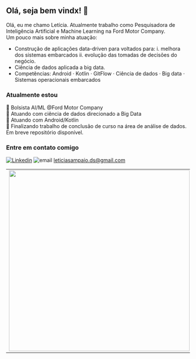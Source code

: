 ## Olá, seja bem vindx! 👋

Olá, eu me chamo Letícia. Atualmente trabalho como Pesquisadora de Inteligência Artificial e Machine Learning na Ford Motor Company. <br>
Um pouco mais sobre minha atuação:
- Construção de aplicações data-driven para voltados para: i. melhora dos sistemas embarcados ii. evolução das tomadas de decisões do negócio.
- Ciência de dados aplicada a big data.
- Competências: Android · Kotlin · GitFlow · Ciência de dados · Big data · Sistemas operacionais embarcados

### Atualmente estou
🚀 Bolsista AI/ML @Ford Motor Company <br>
🚀 Atuando com ciência de dados direcionado a Big Data <br>
🚀 Atuando com Android/Kotlin  <br>
🚀 Finalizando trabalho de conclusão de curso na área de análise de dados. Em breve repositório disponível.  <br>

### Entre em contato comigo

[![Linkedin](https://img.shields.io/badge/-LINKEDIN-blue)](https://www.linkedin.com/in/lesampaio/)
![email](https://img.shields.io/badge/-EMAIL-critical) leticiasampaio.ds@gmail.com


<center>
<table>
    <tr>
        <td><img width="495px" align="left" src="https://github-readme-stats.vercel.app/api?username=lesampaio&theme=buefy"/></td>
    </tr>   
</table>
</center>  




<!--
**lesampaio/lesampaio** is a ✨ _special_ ✨ repository because its `README.md` (this file) appears on your GitHub profile.

Here are some ideas to get you started:

- 🔭 I’m currently working on ...
- 🌱 I’m currently learning ...
- 👯 I’m looking to collaborate on ...
- 🤔 I’m looking for help with ...
- 💬 Ask me about ...
- 📫 How to reach me: ...
- 😄 Pronouns: ...
- ⚡ Fun fact: ...
-->
